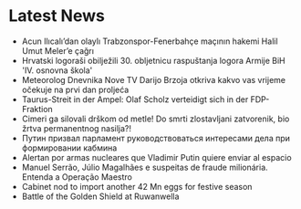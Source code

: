 # Latest News
-  Acun Ilıcalı’dan olaylı Trabzonspor-Fenerbahçe maçının hakemi Halil Umut Meler’e çağrı
-  Hrvatski logoraši obilježili 30. obljetnicu raspuštanja logora Armije BiH 'IV. osnovna škola'
-  Meteorolog Dnevnika Nove TV Darijo Brzoja otkriva kakvo vas vrijeme očekuje na prvi dan proljeća
-  Taurus-Streit in der Ampel: Olaf Scholz verteidigt sich in der FDP-Fraktion
-  Cimeri ga silovali drškom od metle! Do smrti zlostavljani zatvorenik, bio žrtva permanentnog nasilja?!
-  Путин призвал парламент руководствоваться интересами дела при формировании кабмина
-  Alertan por armas nucleares que Vladimir Putin quiere enviar al espacio
-  Manuel Serrão, Júlio Magalhães e suspeitas de fraude milionária. Entenda a Operação Maestro
-  Cabinet nod to import another 42 Mn eggs for festive season
-  Battle of the Golden Shield at Ruwanwella

